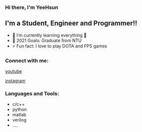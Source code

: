 ### Hi there, I'm YeeHsun 


## I'm a Student, Engineer and Programmer!!

- 🌱 I’m currently learning everything 🤣
- 🥅 2021 Goals: Graduate from NTU
- ⚡ Fun fact: I love to play DOTA and FPS games


### Connect with me:
[youtube](https://www.youtube.com/channel/UCwMgS1y_0bqoNv3FONzpYDg)

[instagram](https://www.instagram.com/?hl=zh-tw)


### Languages and Tools:
* c/c++
* python
* matlab
* verilog
* ....
